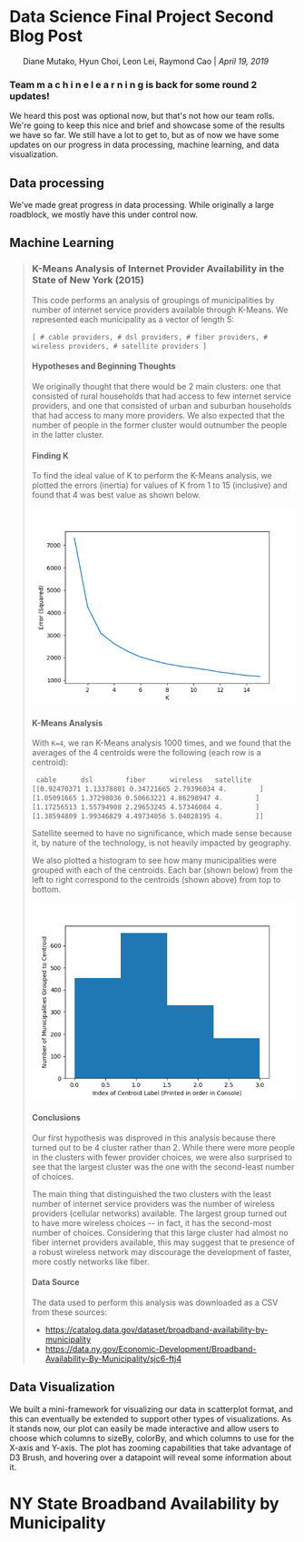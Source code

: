 # Data Science Final Project Second Blog Post
&nbsp;&nbsp;&nbsp;&nbsp;&nbsp;&nbsp;Diane Mutako, Hyun Choi, Leon Lei, Raymond Cao | *April 19, 2019*

### Team m a c h i n e l e a r n i n g is back for some round 2 updates! 
We heard this post was optional now, but that's not how our team rolls. We're going to keep this nice and brief and showcase some of the results we have so far. We still have a lot to get to, but as of now we have some updates on our progress in data processing, machine learning, and data visualization.

## Data processing
We've made great progress in data processing. While originally a large roadblock, we mostly have this under control now.

## Machine Learning

> ### K-Means Analysis of Internet Provider Availability in the State of New York (2015)
>
> This code performs an analysis of groupings of municipalities by number of internet service providers available through K-Means. We represented each municipality as a vector of length 5:
>```
>[ # cable providers, # dsl providers, # fiber providers, # wireless providers, # satellite providers ]
>```
>
>#### Hypotheses and Beginning Thoughts
>
>We originally thought that there would be 2 main clusters: one that consisted of rural households that had access to few internet service providers, and one that consisted of urban and suburban households that had access to many more providers. We also expected that the number of people in the former cluster would outnumber the people in the latter cluster.
>
>#### Finding K
>
>To find the ideal value of K to perform the K-Means analysis, we plotted the errors (inertia) for values of K from 1 to 15 (inclusive) and found that 4 was best value as shown below.
>
>![Figure 1](./Figure_1.png)
>
>#### K-Means Analysis
>
>With `K=4`, we ran K-Means analysis 1000 times, and we found that the averages of the 4 centroids were the following (each row is a centroid):
>
>```
>  cable      dsl        fiber      wireless   satellite
>[[0.92470371 1.13378801 0.34721665 2.79396034 4.        ]
> [1.05091665 1.37298036 0.50663221 4.86298947 4.        ]
> [1.17256513 1.55794908 2.29653245 4.57346084 4.        ]
> [1.38594809 1.99346829 4.49734056 5.04028195 4.        ]]
>```
>Satellite seemed to have no significance, which made sense because it, by nature of the technology, is not heavily impacted by geography.
>
>We also plotted a histogram to see how many municipalities were grouped with each of the centroids. Each bar (shown below) from the left to right correspond to the centroids (shown above) from top to bottom.
>
>![Figure 2](./Figure_2.png)
>
>#### Conclusions
>
>Our first hypothesis was disproved in this analysis because there turned out to be 4 cluster rather than 2. While there were more people in the clusters with fewer provider choices, we were also surprised to see that the largest cluster was the one with the second-least number of choices.
>
>The main thing that distinguished the two clusters with the least number of internet service providers was the number of wireless providers (cellular networks) available. The largest group turned out to have more wireless choices -- in fact, it has the second-most number of choices. Considering that this large cluster had almost no fiber internet providers available, this may suggest that te presence of a robust wireless network may discourage the development of faster, more costly networks like fiber.
>
>#### Data Source
>
>The data used to perform this analysis was downloaded as a CSV from these sources:
>  * https://catalog.data.gov/dataset/broadband-availability-by-municipality
>  * https://data.ny.gov/Economic-Development/Broadband-Availability-By-Municipality/sjc6-ftj4



## Data Visualization
We built a mini-framework for visualizing our data in scatterplot format, and this can eventually be extended to support other types of visualizations. As it stands now, our plot can easily be made interactive and allow users to choose which columns to sizeBy, colorBy, and which columns to use for the X-axis and Y-axis. The plot has zooming capabilities that take advantage of D3 Brush, and hovering over a datapoint will reveal some information about it.

<head>
        <meta charset="utf-8">
        <title>NY State Broadband Availability</title>
        <script type="text/javascript" src="https://d3js.org/d3.v5.min.js"></script>
        <style type="text/css">
            .dot {
                stroke: #999;
            }
        </style>
    </head>
    
<div id="header">
            <h1>NY State Broadband Availability by Municipality</h1>
        </div>
        <div id="chart">
        </div>
        <div id="inputs">
        </div>
        <!--feel free to add style rules or just add styles directly to the d3 components-->
        <script type="text/javascript">
            // CODE GOES HERE
            d3.csv("data.csv").then(data => {
                console.log(data);
                const label = d => {
                    return "<b>Muni Name</b>: " + d["Municipality Name"] + "<br><b>County</b>: " + d["County"] + "<br>";
                }
                let sizeBy = "2010 Muni Housing Units"
                let xBy = "# Hse Units DSL"
                let yBy = "# Hse Units Cable"
                let colorBy = "REDC Region"
                let radius = d => {
                    return parseFloat(d[sizeBy])
                }
                let x = d => {
                    return parseFloat(d[xBy])
                }
                let y = d => {
                    return parseFloat(d[yBy])
                }
                let color = d => {
                    return d[colorBy]
                }
                // Chart dimensions
                const margin = {top: 20, right: 20, bottom: 110, left: 50};
                const margin2 = {top: 430, right: 20, bottom: 30, left: 40}
                const width = 960 - margin.left - margin.right;
                const height = 500 - margin.top - margin.bottom;
                const height2 = 500 - margin2.top - margin2.bottom;
                let xScale = d3.scaleLinear()
                    .domain([0, 1800000])
                    .range([0, width])
                let x2Scale = d3.scaleLinear()
                    .domain(xScale.domain())
                    .range([0, width])
                let yScale = d3.scaleLinear()
                    .domain(xScale.domain())
                    .range([height, 0])
                let y2Scale = d3.scaleLinear()
                    .domain(yScale.domain())
                    .range([height2, 0])
                const maxSize = d3.extent(data, radius)[1]
                let sizeScale = d3.scaleLinear().domain([0, 20000]).range([0, 10])
                let colorScale = d3.scaleOrdinal(d3.schemeCategory10);
                const xAxis = d3.axisBottom(xScale).ticks(12, d3.format(",d"))
                const yAxis = d3.axisLeft(yScale).ticks(12, d3.format(",d"))
                const brushX = d3.brushX()
                    .extent([[0, 0], [width, height2]])
                    .on("brush end", brushedX);
                const svg = d3.select("#chart")
                    .append("svg")
                    .attr("width", width + margin.left + margin.right)
                    .attr("height", height + margin.top + margin.bottom)
                const xlabel = svg.append("text")
                    .attr("class", "x label")
                    .attr("text-anchor", "end")
                    .attr("x", width + margin.left)
                    .attr("y", height + 10)
                    .text(xBy);
                const ylabel = svg.append("text")
                    .attr("class", "y label")
                    .attr("transform", "rotate(270)")
                    .attr("text-anchor", "end")
                    .attr("y", margin.left + 20)
                    .text(yBy);
                svg.append("defs").append("clipPath")
                    .attr("id", "clip")
                    .append("rect")
                    .attr("width", width)
                    .attr("height", height);
                let focus = svg.append("g")
                    .attr("class", "focus")
                    .attr("transform", "translate(" + margin.left + "," + margin.top + ")");
                let context = svg.append("g")
                    .attr("class", "context")
                    .attr("transform", "translate(" + margin2.left + "," + margin2.top + ")");
                var div = d3.select("body").append("div")   
                    .attr("class", "tooltip")               
                    .style("opacity", 0);
                var nodes = focus.append("g");
                nodes.attr("clip-path", "url(#clip)");
                nodes.selectAll("dot")
                    .data(data)
                    .enter()
                    .append("circle")
                    .attr("class", "dot")
                    .attr("cx", d => {
                        return xScale(x(d));
                    })
                    .attr("cy", d => {
                        return yScale(y(d));
                    })
                    .attr("r", d => {
                        return sizeScale(radius(d));
                    })
                    .style("fill", d => {
                        return colorScale(color(d));
                    })
                    .style("opacity", "0.8")
                    .on("mouseover", function(d) {     
                        div.transition()
                            .duration(200)      
                            .style("opacity", .9);      
                        div.html(label(d) + "<b>" + sizeBy + "</b>: " + d[sizeBy] + "<br><b>" + xBy + "</b>: " + d[xBy] + "<br><b>" + yBy + "</b>: " + d[yBy])
                            .style("left", (d3.event.pageX) + "px")     
                            .style("top", (d3.event.pageY) + "px");    
                        })                  
                    .on("mouseout", function(d) {       
                        div.transition()        
                            .duration(500)      
                            .style("opacity", 0);   
                    });
                focus.append("g")
                    .attr("class", "axis axis--x")
                    .attr("transform", "translate(0," + height + ")")
                    .call(xAxis);
                focus.append("g")
                    .attr("class", "axis axis--y")
                    .call(yAxis);
                var nodes = context.append("g");
                    nodes.attr("clip-path", "url(#clip)");
                    nodes.selectAll("dot")
                        .data(data)
                        .enter()
                        .append("circle")
                        .attr("class", "dotContext")
                        .attr("r", 3)
                        .style("opacity", 0.3)
                        .attr("cx", d => { return x2Scale(x(d));})
                        .attr("cy", d => { return y2Scale(y(d));})
                context.append("g")
                    .attr("class", "axis axis--x")
                    .attr("transform", "translate(0," + height2 + ")")
                context.append("g")
                    .attr("class", "brush")
                    .call(brushX)
                    .call(brushX.move, [xScale.range()[0], xScale.range()[1] / 60]);
                function brushedX() {
                    var selection = d3.event.selection;
                    if (selection[1] < 0.8) {
                        selection[1] = 0.8;
                    }
                    xScale.domain(selection.map(x2Scale.invert, x2Scale));
                    yScale.domain(selection.map(x2Scale.invert, x2Scale));
                    focus.selectAll(".dot")
                        .attr("cx", function(d) { return xScale(x(d)); })
                        .attr("cy", function(d) { return yScale(y(d)); });
                    focus.select(".axis--x").call(xAxis);
                    focus.select(".axis--y").call(yAxis);
                }
            });
            
        </script>
  
### That's it for now, see y'all at the next checkpoint! May all your connections be 4g or higher :)
team m a c h i n e l e a r n i n g, signing off ~
